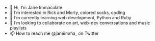- 👋 Hi, I’m Jane Immaculate
- 👀 I’m interested in Rick and Morty, colored socks, coding
- 🌱 I’m currently learning web development, Python and Ruby
- 💞️ I’m looking to collaborate on art, web-dev conversations and music playlists
- 📫 How to reach me @janeimma_ on Twitter

<!---
Enaj-ciiru/Enaj-ciiru is a ✨ special ✨ repository because its `README.md` (this file) appears on your GitHub profile.
You can click the Preview link to take a look at your changes.
--->
